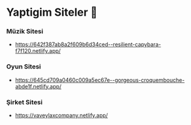 # Yaptigim Siteler 🔴

### Müzik Sitesi
- https://642f387ab8a2f609b6d34ced--resilient-capybara-f7f120.netlify.app/

### Oyun Sitesi
- https://645cd709a0460c009a5ec67e--gorgeous-croquembouche-abde1f.netlify.app/

### Şirket Sitesi
- https://vaveylaxcompany.netlify.app/



